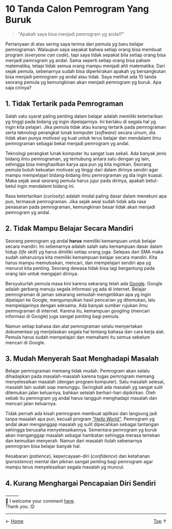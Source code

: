 # 10 Tanda Calon Pemrogram Yang Buruk

> "Apakah saya bisa menjadi pemrogram yg andal?"

Pertanyaan di atas sering saya terima dari pemula yg baru belajar pemrograman. Walaupun saya sepakat bahwa setiap orang bisa membuat program (*everyone can code*), tapi saya tidak sepakat bila setiap orang bisa menjadi pemrogram yg andal. Sama seperti setiap orang bisa paham matematika, tetapi tidak semua orang mampu menjadi ahli matematika. Dari sejak pemula, sebenarnya sudah bisa diperkirakan apakah yg bersangkutan bisa menjadi pemrogram yg andal atau tidak. Saya melihat ada 10 tanda seorang pemula yg kemungkinan akan menjadi pemrogram yg buruk. Apa saja cirinya?

## 1. Tidak Tertarik pada Pemrograman

Salah satu syarat paling penting dalam belajar adalah memiliki ketertarikan yg tinggi pada bidang yg ingin dipelajarinya. Ini berlaku di segala hal yg ingin kita pelajari. Jika pemula tidak atau kurang tertarik pada pemrograman serta teknologi perangkat lunak komputer (*software*) secara umum, dia tidak akan punya motivasi yg kuat untuk terus belajar dan mendalami ilmu pemrograman sebagai bekal menjadi pemrogram yg andal.

Teknologi perangkat lunak komputer itu sangat luas sekali. Ada banyak jenis bidang ilmu pemrograman, yg terhubung antara satu dengan yg lain, sehingga bisa menghasilkan karya apa pun yg kita inginkan. Seorang pemula butuh kekuatan motivasi yg tinggi dari dalam dirinya sendiri agar mampu mempelajari bidang-bidang ilmu pemrograman yg dia ingin kuasai. Maka sejak awal seorang pemula harus jujur pada dirinya, apakah betul-betul ingin mendalami bidang ini.

Rasa ketertarikan (*curiosity*) adalah modal paling dasar dalam menekuni apa pun, termasuk pemrograman. Jika sejak awal sudah tidak ada rasa penasaran pada pemrograman, kemungkinan besar tidak akan menjadi pemrogram yg andal.

## 2. Tidak Mampu Belajar Secara Mandiri

Seorang pemrogram yg andal **harus** memiliki kemampuan untuk belajar secara mandiri. Ini sebenarnya adalah salah satu kemampuan dasar dalam hidup (*life skill*) yg harus dimiliki setiap orang juga. Selepas dari SMA maka sudah seharusnya kita memiliki kemampuan belajar secara mandiri. Kita harus mampu memutuskan, mencari, dan mempelajari sendiri apa yg menurut kita penting. Seorang dewasa tidak bisa lagi bergantung pada orang lain untuk mengajari dirinya.

Bersyukurlah pemula masa kini karena sekarang telah ada [Google][1]. Google adalah gerbang menuju segala informasi yg ada di internet. Belajar pemrograman di jaman sekarang semudah mengetikkan apa yg ingin dipelajari ke Google, mengumpulkan hasil pencarian yg ditemukan, lalu mempelajarinya dengan seksama. Ada banyak sumber rujukan ilmu pemrograman di internet. Karena itu, kemampuan *googling* (mencari informasi di Google) juga sangat penting bagi pemula.

Namun setiap bahasa dan alat pemrograman selalu menyertakan dokumentasi yg menjelaskan segala hal tentang bahasa dan cara kerja alat. Pemula harus sudah mempelajari dan memahami itu semua sebelum mencari di Google.

## 3. Mudah Menyerah Saat Menghadapi Masalah

Belajar pemrograman memang tidak mudah. Pemrogram akan selalu dihadapkan pada masalah-masalah karena tugas pemrogram memang menyelesaikan masalah (dengan program komputer). Satu masalah selesai, masalah lain sudah siap menunggu. Seringkali ada masalah yg sangat sulit ditemukan jalan keluarnya, bahkan setelah berhari-hari dipikirkan. Oleh sebab itu pemrogram yg andal harus tangguh menghadapi masalah dan mencari jalan keluarnya.

Tidak pernah ada kisah pemrogram membuat aplikasi dan langsung jadi tanpa masalah apa pun, kecuali program [*"Hello World"*][2]. Pemrogram yg andal akan menganggap masalah yg sulit dipecahkan sebagai tantangan sehingga berusaha menyelesaikannya. Sementara pemrogram yg buruk akan menganggap masalah sebagai hambatan sehingga merasa tertekan dan kemudian menyerah. Namun dari masalah itulah sebenarnya pemrogram bisa belajar banyak hal.

Kesabaran (*patience*), kepercayaan-diri (*confidence*) dan ketahanan (*persistence*) mental dan pikiran sangat penting bagi pemrogram agar mampu terus menyelesaikan segala masalah yg muncul.

## 4. Kurang Menghargai Pencapaian Diri Sendiri



———  
💬 I welcome your comment [here](https://github.com/pakLebah/paklebah.github.io/issues/1).  
Thank you. 😊

---
<span style="float: left">← [Home](index.md)</span> <span style="float: right">[Top](#top) ↑</span>  

[1]: https://google.com
[2]: http://helloworldcollection.de
